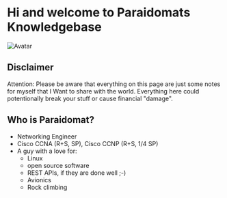 # Hi and welcome to Paraidomats Knowledgebase

![Avatar](https://avatars2.githubusercontent.com/u/15010683?&s=300&u=d9d8068d4c10bddd6ee39fa414293da25f0faf44&v=4)

## Disclaimer

Attention: Please be aware that everything on this page are just some notes for myself that I Want to share with the world. Everything here could potentionally break your stuff or cause financial "damage".

## Who is Paraidomat?

- Networking Engineer
- Cisco CCNA (R+S, SP), Cisco CCNP (R+S, 1/4 SP)
- A guy with a love for:
  - Linux
  - open source software
  - REST APIs, if they are done well ;-)
  - Avionics
  - Rock climbing

